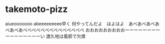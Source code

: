 takemoto-pizz
=============
aiueooooooo
abeeeeeeeee早く
何やってんだよ　はよはよ　あべあべあべあべあべあべべべべべべべべべべべべべべ
おおおおおおおおおーーーーーーーーーーーーーーーーい
渡久地は風邪で欠席
